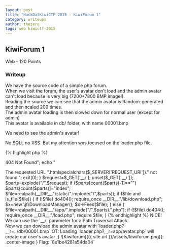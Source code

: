 ```yaml
---
layout: post
title: "HackDatKiwiCTF 2015 - KiwiForum 1"
category: writeups
author: thezero
tags: web kiwictf-2015
---
```


## KiwiForum 1
Web - 120 Points


### Writeup
We have the source code of a simple php forum.<br/>
When we visit the forum, the user's avatar don't load and the admin avatar can't load because is very big (7200*7800 BMP image!).<br/>
Reading the source we can see that the admin avatar is Random-generated and then scaled 200 times.<br/>
The admin avatar loading is then slowed down for normal user (except for admin)<br/>
This avatar is available in db/ folder, with name 00001.bmp<br/>

We need to see the admin's avatar!<br/>

No SQLi, no XSS. But my attention was focused on the loader.php file.

{% highlight php %}
<?php #loader.php
function do404()
{
  header("404 Not Found");
  echo "<h1>404 Not Found</h1>";
  echo "<p>The requested URL ".htmlspecialchars($_SERVER['REQUEST_URI'])." not found.";
  exit(0);
}
$request=$_GET['__r'];
unset($_GET['__r']);
$parts=explode("/",$request);
if ($parts[count($parts)-1]=="")
$parts[count($parts)]="index";

$file=realpath(__DIR__."/static/".implode("/",$parts));
if ($file and is_file($file))
{
  if (!$file) do404();
  require_once __DIR__."/lib/download.php";
  $x=new \jf\DownloadManager();
  $x->Feed($file);
}
else
{
  $file=realpath(__DIR__."/app/".implode("/",$parts).".php");
  if (!$file) do404();
  require_once __DIR__."/load.php";
  require $file;
}
{% endhighlight %}

NICE! We can use the `__r` parameter for a Path Traversal Attack.<br/>
Now we can dowload the admin avatar with `loader.php?__r=../db/00001.bmp`

OT: Loading `loader.php?__r=app/avatar.php` will create our user's avatar ;)

![Kiwiforum]({{ site.url }}/assets/kiwiforum.png){: .center-image }

Flag: `8e1be4281a54da04`
